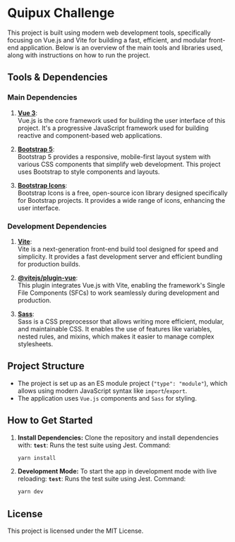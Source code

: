 # Quipux Challenge

This project is built using modern web development tools, specifically focusing on Vue.js and Vite for building a fast, efficient, and modular front-end application. Below is an overview of the main tools and libraries used, along with instructions on how to run the project.

## Tools & Dependencies

### Main Dependencies

1. **[Vue 3](https://vuejs.org/)**:  
   Vue.js is the core framework used for building the user interface of this project. It's a progressive JavaScript framework used for building reactive and component-based web applications.

2. **[Bootstrap 5](https://getbootstrap.com/)**:  
   Bootstrap 5 provides a responsive, mobile-first layout system with various CSS components that simplify web development. This project uses Bootstrap to style components and layouts.

3. **[Bootstrap Icons](https://icons.getbootstrap.com/)**:  
   Bootstrap Icons is a free, open-source icon library designed specifically for Bootstrap projects. It provides a wide range of icons, enhancing the user interface.

### Development Dependencies

1. **[Vite](https://vitejs.dev/)**:  
   Vite is a next-generation front-end build tool designed for speed and simplicity. It provides a fast development server and efficient bundling for production builds.

2. **[@vitejs/plugin-vue](https://github.com/vitejs/vite/tree/main/packages/plugin-vue)**:  
   This plugin integrates Vue.js with Vite, enabling the framework's Single File Components (SFCs) to work seamlessly during development and production.

3. **[Sass](https://sass-lang.com/)**:  
   Sass is a CSS preprocessor that allows writing more efficient, modular, and maintainable CSS. It enables the use of features like variables, nested rules, and mixins, which makes it easier to manage complex stylesheets.

## Project Structure

- The project is set up as an ES module project (`"type": "module"`), which allows using modern JavaScript syntax like `import`/`export`.
- The application uses `Vue.js` components and `Sass` for styling.

## How to Get Started

1. **Install Dependencies:** Clone the repository and install dependencies with:
   **`test`**: Runs the test suite using Jest. Command:
   ```bash
   yarn install
   ```
2. **Development Mode:** To start the app in development mode with live reloading:
   **`test`**: Runs the test suite using Jest. Command:
   ```bash
   yarn dev
   ```

## License

This project is licensed under the MIT License.
